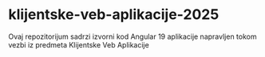 # klijentske-veb-aplikacije-2025
Ovaj repozitorijum sadrzi izvorni kod Angular 19 aplikacije napravljen tokom vezbi iz predmeta Klijentske Veb Aplikacije
